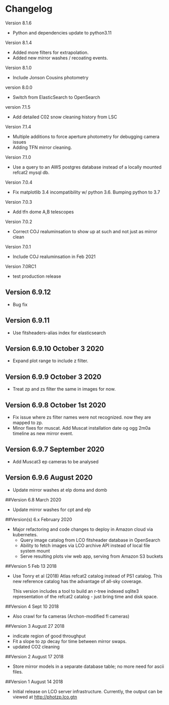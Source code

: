 # Changelog
Version 8.1.6
* Python and dependencies update to python3.11


Version 8.1.4
* Added more filters for extrapolation.
* Added new mirror washes / recoating events. 

Version 8.1.0
* Include Jonson Cousins photometry

version 8.0.0
* Switch from ElasticSearch to OpenSearch

version 7.1.5
* Add detailed C02 snow cleaning history from LSC

Version 7.1.4

* Multiple additions to force aperture photometry for debugging camera issues
* Adding TFN mirror cleaning.  

Version 7.1.0
* Use a query to an AWS postgres database instead of a locally mounted refcat2 mysql db.

Version 7.0.4
* Fix matplotlib 3.4 incompatibility w/ python 3.6. Bumping python to 3.7

Version 7.0.3
* Add tfn dome A,B telescopes

Version 7.0.2
* Correct COJ realuminsation to show up at such and not just as mirror clean

Version 7.0.1
*  Include COJ realuminsation in Feb 2021

Version 7.0RC1
* test production release

## Version 6.9.12
* Bug fix

## Version 6.9.11
* Use fitsheaders-alias index for elasticsearch

## Version 6.9.10 October 3 2020
* Expand plot range to include z filter.

## Version 6.9.9 October 3 2020
* Treat zp and zs filter the same in images for now. 

## Version 6.9.8 October 1st 2020
* Fix issue where zs filter names were not recognized. now they are mapped to zp. 
* Minor fixes for muscat. Add Muscat installation date og ogg 2m0a timeline as new mirror event.  

## Version 6.9.7 September 2020
* Add Muscat3 ep cameras to be analysed

## Version 6.9.6 August 2020
* Update mirror washes at elp doma and domb

##Version 6.8 March 2020
* Update mirror washes for cpt and elp

##Version(s) 6.x February 2020

* Major refactoring and code changes to deploy in Amazon cloud via kubernetes.
  * Query image catalog from LCO fitsheader database in OpenSearch
  * Ability to fetch images via LCO archive API instead of local file system mount
  * Serve resulting plots viw web app, serving from Amazon S3 buckets 

##Version 5 Feb 13 2018

* Use Tonry et al (2018) Atlas refcat2 catalog instead of PS1 catalog. This new reference 
  catalog has the advantage of all-sky coverage. 
  
  This version includes a tool to build an r-tree indexed sqlite3 representation of the refcat2 
  catalog - just bring time and disk space.    

##Version 4 Sept 10 2018

* Also crawl for fa cameras (Archon-modified fl cameras)

##Version 3 August 27 2018 

* indicate region of good throughput 
* Fit a slope to zp decay for time between mirror swaps.
* updated CO2 cleaning

##Version 2 August 17 2018

* Store mirror models in a separate database table; no more need for ascii files.

##Version 1  August 14 2018

* Initial release on LCO server infrastructure. Currently, the output can be viewed at  http://photzp.lco.gtn 

